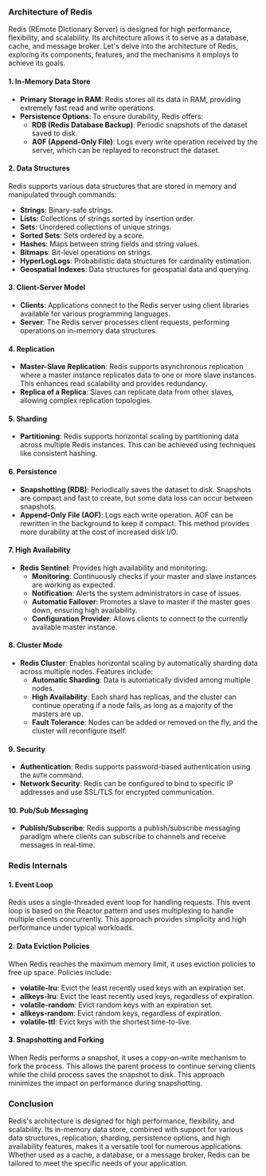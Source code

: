 ### Architecture of Redis

Redis (REmote DIctionary Server) is designed for high performance, flexibility, and scalability. Its architecture allows it to serve as a database, cache, and message broker. Let's delve into the architecture of Redis, exploring its components, features, and the mechanisms it employs to achieve its goals.

#### 1. **In-Memory Data Store**
- **Primary Storage in RAM**: Redis stores all its data in RAM, providing extremely fast read and write operations.
- **Persistence Options**: To ensure durability, Redis offers:
  - **RDB (Redis Database Backup)**: Periodic snapshots of the dataset saved to disk.
  - **AOF (Append-Only File)**: Logs every write operation received by the server, which can be replayed to reconstruct the dataset.

#### 2. **Data Structures**
Redis supports various data structures that are stored in memory and manipulated through commands:
- **Strings**: Binary-safe strings.
- **Lists**: Collections of strings sorted by insertion order.
- **Sets**: Unordered collections of unique strings.
- **Sorted Sets**: Sets ordered by a score.
- **Hashes**: Maps between string fields and string values.
- **Bitmaps**: Bit-level operations on strings.
- **HyperLogLogs**: Probabilistic data structures for cardinality estimation.
- **Geospatial Indexes**: Data structures for geospatial data and querying.

#### 3. **Client-Server Model**
- **Clients**: Applications connect to the Redis server using client libraries available for various programming languages.
- **Server**: The Redis server processes client requests, performing operations on in-memory data structures.

#### 4. **Replication**
- **Master-Slave Replication**: Redis supports asynchronous replication where a master instance replicates data to one or more slave instances. This enhances read scalability and provides redundancy.
- **Replica of a Replica**: Slaves can replicate data from other slaves, allowing complex replication topologies.

#### 5. **Sharding**
- **Partitioning**: Redis supports horizontal scaling by partitioning data across multiple Redis instances. This can be achieved using techniques like consistent hashing.

#### 6. **Persistence**
- **Snapshotting (RDB)**: Periodically saves the dataset to disk. Snapshots are compact and fast to create, but some data loss can occur between snapshots.
- **Append-Only File (AOF)**: Logs each write operation. AOF can be rewritten in the background to keep it compact. This method provides more durability at the cost of increased disk I/O.

#### 7. **High Availability**
- **Redis Sentinel**: Provides high availability and monitoring:
  - **Monitoring**: Continuously checks if your master and slave instances are working as expected.
  - **Notification**: Alerts the system administrators in case of issues.
  - **Automatic Failover**: Promotes a slave to master if the master goes down, ensuring high availability.
  - **Configuration Provider**: Allows clients to connect to the currently available master instance.

#### 8. **Cluster Mode**
- **Redis Cluster**: Enables horizontal scaling by automatically sharding data across multiple nodes. Features include:
  - **Automatic Sharding**: Data is automatically divided among multiple nodes.
  - **High Availability**: Each shard has replicas, and the cluster can continue operating if a node fails, as long as a majority of the masters are up.
  - **Fault Tolerance**: Nodes can be added or removed on the fly, and the cluster will reconfigure itself.

#### 9. **Security**
- **Authentication**: Redis supports password-based authentication using the `AUTH` command.
- **Network Security**: Redis can be configured to bind to specific IP addresses and use SSL/TLS for encrypted communication.

#### 10. **Pub/Sub Messaging**
- **Publish/Subscribe**: Redis supports a publish/subscribe messaging paradigm where clients can subscribe to channels and receive messages in real-time.

### Redis Internals

#### 1. **Event Loop**
Redis uses a single-threaded event loop for handling requests. This event loop is based on the Reactor pattern and uses multiplexing to handle multiple clients concurrently. This approach provides simplicity and high performance under typical workloads.

#### 2. **Data Eviction Policies**
When Redis reaches the maximum memory limit, it uses eviction policies to free up space. Policies include:
- **volatile-lru**: Evict the least recently used keys with an expiration set.
- **allkeys-lru**: Evict the least recently used keys, regardless of expiration.
- **volatile-random**: Evict random keys with an expiration set.
- **allkeys-random**: Evict random keys, regardless of expiration.
- **volatile-ttl**: Evict keys with the shortest time-to-live.

#### 3. **Snapshotting and Forking**
When Redis performs a snapshot, it uses a copy-on-write mechanism to fork the process. This allows the parent process to continue serving clients while the child process saves the snapshot to disk. This approach minimizes the impact on performance during snapshotting.

### Conclusion

Redis's architecture is designed for high performance, flexibility, and scalability. Its in-memory data store, combined with support for various data structures, replication, sharding, persistence options, and high availability features, makes it a versatile tool for numerous applications. Whether used as a cache, a database, or a message broker, Redis can be tailored to meet the specific needs of your application.